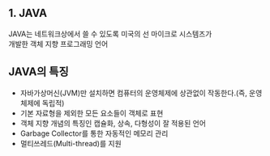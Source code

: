 ## 1. JAVA

JAVA는 네트워크상에서 쓸 수 있도록 미국의 선 마이크로 시스템즈가   
개발한 객체 지향 프로그래밍 언어

## JAVA의 특징
* 자바가상머신(JVM)만 설치하면 컴퓨터의 운영체제에 상관없이 작동한다.(즉, 운영체제에 독립적)
* 기본 자료형을 제외한 모든 요소들이 객체로 표현
* 객체 지향 개념의 특징인 캡슐화, 상속, 다형성이 잘 적용된 언어
* Garbage Collector를 통한 자동적인 메모리 관리
* 멀티쓰레드(Multi-thread)를 지원






